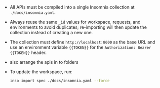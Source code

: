 - All APIs must be compiled into a single Insomnia collection at `./docs/insomnia.yaml`.
- Always reuse the same `_id` values for workspace, requests, and environments to avoid duplicates; re-importing will then update the collection instead of creating a new one.

- The collection must define `http://localhost:8000` as the base URL and use an environment variable `{{TOKEN}}` for the `Authorization: Bearer {{TOKEN}}` header.

- also arrange the apis in to folders

- To update the workspace, run:
  ```bash
  inso import spec ./docs/insomnia.yaml --force
  ```
